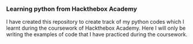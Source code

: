 ### Learning python from Hackthebox Academy
I have created this repository to create track of my python codes which I learnt during the coursework of Hackthebox Academy.
Here I will only be writing the examples of code that I have practiced during the coursework.
